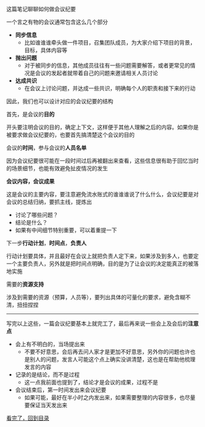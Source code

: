 这篇笔记聊聊如何做会议纪要

一个言之有物的会议通常包含这么几个部分

- **同步信息**
    - 比如谁谁谁牵头做一件项目，召集团队成员，为大家介绍下项目的背景，目标，具体内容等
- **抛出问题**
    - 对于被同步的信息，其他成员往往有一些问题需要解答，或者更常见的情况是会议的发起者就带着自己的问题来邀请相关人员讨论
- **达成共识**
    - 在会议上讨论问题，并达成一些共识，明确每个人的职责和接下来的行动

因此，我们也可以设计对应的会议纪要的结构

首先，是会议的**目的**

开头要注明会议的目的，确定上下文，这样便于其他人理解之后的内容。如果你是被要求做会议纪要的，也要首先搞清楚这个会议的目的

会议的**时间**，参与会议的**人员名单**

因为会议纪要很可能在一段时间过后再被翻出来查看，这些信息很有助于回忆当时的场景细节，也能有效避免扯皮情况的发生

**会议内容，会议成果**

这是会议的主要内容，要注意避免流水账式的谁谁谁说了什么什么，会议纪要是对会议的总结归纳，要抓主线，提炼出
- 讨论了哪些问题？
- 结论是什么？
- 如果有中间细节特别重要，可以着重提一下

下一步**行动计划**，**时间点**，**负责人**

行动计划要具体，并且最好在会议上就把负责人定下来，如果涉及到多人，也要定一个主要负责人，另外就是把时间点明确，目的是为了让会议的决定能真正的被落地实施

需要的**资源支持**

涉及到需要的资源（预算，人员等），要列出具体的可量化的要求，避免含糊不清，扭扭捏捏

---

写完以上这些，一篇会议纪要基本上就完工了，最后再来说一些会上及会后的**注意点**

- 会上有不明白的，当场提出来
    - 不要不好意思，会后再去问人家才是更加不好意思，另外你的问题也许也是别人的问题，发言人可能这个点上确实没讲清楚，这也是在帮助他梳理发言的内容
- 记录的是结论，而不是过程
    - 这一点我前面也提到了，结论才是会议的成果，过程不是
- 会议结束后，第一时间发出来会议纪要
    - 如果可能，最好在半小时之内发出来，如果需要整理的内容很多，也尽量要保证当天发出来


[看完了，回到目录](https://github.com/wangxinbo1987/notes)